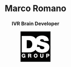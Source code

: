<h1 align="center">Marco Romano</h1>
<h3 align="center">IVR Brain Developer</h3>

<p align="center">
<a href="https://www.dsgroup.it/">
<img src="./Picture1.png"/>
</a>
</p>

<!--
**markort147/markort147** is a ✨ _special_ ✨ repository because its `README.md` (this file) appears on your GitHub profile.

Here are some ideas to get you started:

- 🔭 I’m currently working on ...
- 🌱 I’m currently learning ...
- 👯 I’m looking to collaborate on ...
- 🤔 I’m looking for help with ...
- 💬 Ask me about ...
- 📫 How to reach me: ...
- 😄 Pronouns: ...
- ⚡ Fun fact: ...
-->
